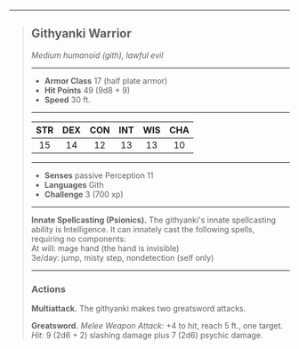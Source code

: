 ***
> ## Githyanki Warrior
> *Medium humanoid (gith), lawful evil*
> 
> ***
> 
> - **Armor Class** 17 (half plate armor)
> - **Hit Points** 49 (9d8 + 9)
> - **Speed** 30 ft.
> 
> ***
> 
> |STR|DEX|CON|INT|WIS|CHA|
> |:---:|:---:|:---:|:---:|:---:|:---:|
> |15|14|12|13|13|10|
> 
> ***
> 
> - **Senses** passive Perception 11
> - **Languages** Gith
> - **Challenge** 3 (700 xp)
> 
> ***
> 
> **Innate Spellcasting (Psionics).** The githyanki's innate spellcasting ability is Intelligence. It can innately cast the following spells, requiring no components:  
> At will: mage hand (the hand is invisible)  
> 3e/day: jump, misty step, nondetection (self only)
> 
> ***
> 
> ### Actions
> **Multiattack.** The githyanki makes two greatsword attacks.
> 
> **Greatsword.** *Melee Weapon Attack:* +4 to hit, reach 5 ft., one target. *Hit:* 9 (2d6 + 2) slashing damage plus 7 (2d6) psychic damage.